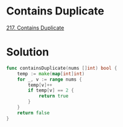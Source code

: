 # Contains Duplicate

[217. Contains Duplicate](https://leetcode.com/problems/contains-duplicate/description/)


# Solution

```go
func containsDuplicate(nums []int) bool {
    temp := make(map[int]int)
    for _, v := range nums {
        temp[v]++
        if temp[v] == 2 {
            return true
        }
    }
    return false
}
```
